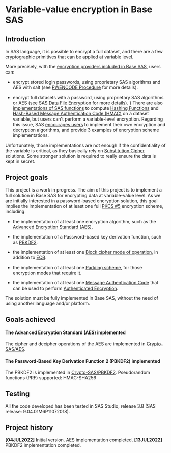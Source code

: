 # Variable-value encryption in Base SAS

## Introduction

In SAS language, it is possible to encrypt a full dataset, and there are a few cryptographic primitives that can be applied at variable level.

More precisely, with the [encryption providers included in Base SAS](https://documentation.sas.com/doc/en/pgmsascdc/9.4_3.5/secref/n0gzdro5ac3enzn18qbmaqy4liz3.htm), users can:
- encrypt stored login passwords, using proprietary SAS algorithms and AES with salt (see [PWENCODE Procedure](https://documentation.sas.com/doc/en/pgmsascdc/9.4_3.5/secref/n1vzmasf0tdebfn1xec0k1tevq7q.htm) for more details).

- encrypt full datasets with a password, using proprietary SAS algorithms or AES (see [SAS Data File Encryption](https://documentation.sas.com/doc/en/pgmsascdc/9.4_3.5/lepg/n1s7u3pd71rgunn1xuexedikq90f.htm) for more details).
}
There are also [implementations of SAS functions](https://documentation.sas.com/doc/en/pgmsascdc/9.4_3.2/lefunctionsref/n05ptq6zr5amxkn18mjkyvbkjjos.htm) to compute [Hashing Functions](https://en.wikipedia.org/wiki/Hash_function) and [Hash-Based Message Authentication Code (HMAC)](https://en.wikipedia.org/wiki/HMAC) on a dataset variable, but users can't perform a variable-level encryption. Regarding this issue, SAS [encourages users](https://documentation.sas.com/doc/en/pgmsascdc/9.4_3.5/lrcon/p0ori2cs0xf6ign13vmzmkqgtqap.htm) to implement their own encryption and decryption algorithms, and provide 3 examples of encryption scheme implementations.

Unfortunately, those implementations are not enough if the confidentiality of the variable is critical, as they basically rely on [Substitution Cipher](https://en.wikipedia.org/wiki/Substitution_cipher) solutions. Some stronger solution is required to really ensure the data is kept in secret.

## Project goals

This project is a work in progress. The aim of this project is to implement a full solution in Base SAS for encrypting data at variable-value level. As we are initially interested in a password-based encryption solution, this goal implies the implementation of at least one full [PKCS #5](https://datatracker.ietf.org/doc/html/rfc8018) encryption scheme, including:

- the implementation of at least one encryption algorithm, such as the [Advanced Encryption Standard (AES)](https://en.wikipedia.org/wiki/Advanced_Encryption_Standard).

- the implementation of a Password-based key derivation function, such as [PBKDF2](https://en.wikipedia.org/wiki/PBKDF2).

- the implementation of at least one [Block cipher mode of operation](https://en.wikipedia.org/wiki/Block_cipher_mode_of_operation), in addition to [ECB](https://en.wikipedia.org/wiki/Block_cipher_mode_of_operation#Electronic_codebook_(ECB)).

- the implementation of at least one [Padding scheme](https://en.wikipedia.org/wiki/Padding_(cryptography)), for those encryption modes that require it.

- the implementation of at least one [Message Authentication Code](https://en.wikipedia.org/wiki/Message_authentication_code) that can be used to perform [Authenticated Encryption](https://en.wikipedia.org/wiki/Authenticated_encryption).

The solution must be fully implemented in Base SAS, without the need of using another language and/or platform.

## Goals achieved

#### The Advanced Encryption Standard (AES) implemented
The cipher and decipher operations of the AES are implemented in [Crypto-SAS/AES](https://github.com/AlexBennasar/Crypto-SAS/tree/main/AES).

#### The Password-Based Key Derivation Function 2 (PBKDF2) implemented
The PBKDF2 is implemented in [Crypto-SAS/PBKDF2](https://github.com/AlexBennasar/Crypto-SAS/tree/main/PBKDF2). Pseudorandom functions (PRF) supported: HMAC-SHA256

## Testing
All the code developed has been tested in SAS Studio, release 3.8 (SAS release: 9.04.01M6P11072018).

## Project history
**[04JUL2022]** Initial version. AES implementation completed.
**[13JUL2022]** PBKDF2 implementation completed.
